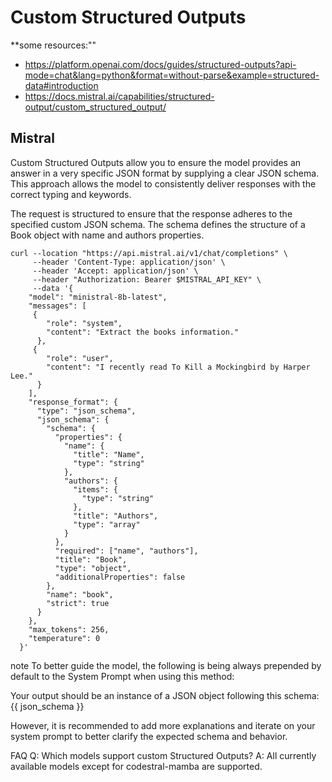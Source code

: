 # Custom Structured Outputs

**some resources:""
- https://platform.openai.com/docs/guides/structured-outputs?api-mode=chat&lang=python&format=without-parse&example=structured-data#introduction
- https://docs.mistral.ai/capabilities/structured-output/custom_structured_output/ 


## Mistral
Custom Structured Outputs allow you to ensure the model provides an answer in a very specific JSON format by supplying a clear JSON schema. This approach allows the model to consistently deliver responses with the correct typing and keywords.

The request is structured to ensure that the response adheres to the specified custom JSON schema. The schema defines the structure of a Book object with name and authors properties.

```curl
curl --location "https://api.mistral.ai/v1/chat/completions" \
     --header 'Content-Type: application/json' \
     --header 'Accept: application/json' \
     --header "Authorization: Bearer $MISTRAL_API_KEY" \
     --data '{
    "model": "ministral-8b-latest",
    "messages": [
     {
        "role": "system",
        "content": "Extract the books information."
      },
     {
        "role": "user",
        "content": "I recently read To Kill a Mockingbird by Harper Lee."
      }
    ],
    "response_format": {
      "type": "json_schema",
      "json_schema": {
        "schema": {
          "properties": {
            "name": {
              "title": "Name",
              "type": "string"
            },
            "authors": {
              "items": {
                "type": "string"
              },
              "title": "Authors",
              "type": "array"
            }
          },
          "required": ["name", "authors"],
          "title": "Book",
          "type": "object",
          "additionalProperties": false
        },
        "name": "book",
        "strict": true
      }
    },
    "max_tokens": 256,
    "temperature": 0
  }'
```

note
To better guide the model, the following is being always prepended by default to the System Prompt when using this method:

Your output should be an instance of a JSON object following this schema: {{ json_schema }}

However, it is recommended to add more explanations and iterate on your system prompt to better clarify the expected schema and behavior.

FAQ
Q: Which models support custom Structured Outputs?
A: All currently available models except for codestral-mamba are supported.